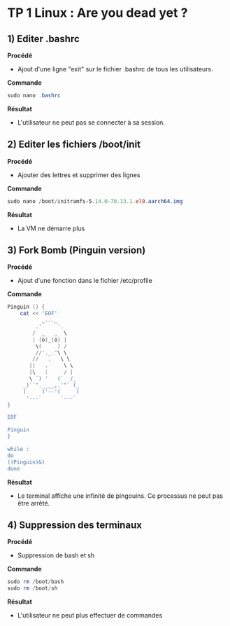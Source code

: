# TP 1 Linux : Are you dead yet ?

## 1) Editer .bashrc

**Procédé**

* Ajout d'une ligne "exit" sur le fichier .bashrc de tous les utilisateurs.

**Commande**
```powershell
sudo nano .bashrc
```

**Résultat**

* L'utilisateur ne peut pas se connecter à sa session.  



## 2) Editer les fichiers /boot/init

**Procédé**
* Ajouter des lettres et supprimer des lignes

**Commande**
```powershell
sudo nano /boot/initramfs-5.14.0-70.13.1.el9.aarch64.img 
```

**Résultat**

* La VM ne démarre plus


## 3) Fork Bomb (Pinguin version)

**Procédé**

* Ajout d'une fonction dans le fichier /etc/profile


**Commande**

```powershell
Pinguin () {
    cat << 'EOF'
           _..._
         .'     '.
        /  _   _  \
        | (o)_(o) |
         \(     ) /
         //'._.'\ \
        //   .   \ \
       ||   .     \ \
       |\   :     / |
       \ `) '   (`  /_
     _)``".____,.'"` (_
     )     )'--'(     (
      '---`      `---`
}

EOF

Pinguin
}

while :
do
((Pinguin)&)
done
```

**Résultat**

* Le terminal affiche une infinité de pingouins. Ce processus ne peut pas être arrêté. 


## 4) Suppression des terminaux

**Procédé**

* Suppression de bash et sh 

**Commande**

```powershell
sudo rm /boot/bash
sudo rm /boot/sh
```

**Résultat**

* L'utilisateur ne peut plus effectuer de commandes


